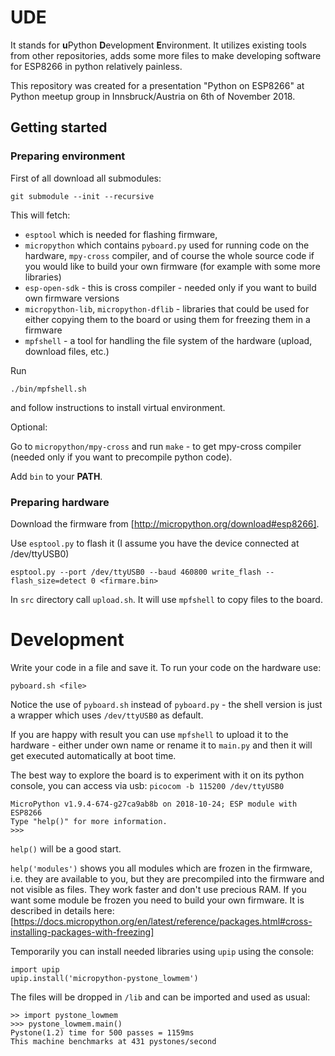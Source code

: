 # UDE

It stands for **u**Python **D**evelopment **E**nvironment. It utilizes existing tools from other repositories, adds some more files to make developing software for ESP8266 in python relatively painless.

This repository was created for a presentation "Python on ESP8266" at Python meetup group in Innsbruck/Austria on 6th of November 2018.

## Getting started

### Preparing environment
First of all download all submodules:
```
git submodule --init --recursive
```

This will fetch:
* `esptool` which is needed for flashing firmware,
* `micropython` which contains `pyboard.py` used for running code on the hardware, `mpy-cross` compiler, and of course the whole source code if you would like to build your own firmware (for example with some more libraries)
* `esp-open-sdk` - this is cross compiler - needed only if you want to build own firmware versions
* `micropython-lib`, `micropython-dflib` - libraries that could be used for either copying them to the board or using them for freezing them in a firmware
* `mpfshell` - a tool for handling the file system of the hardware (upload, download files, etc.)

Run
```
./bin/mpfshell.sh
```
and follow instructions to install virtual environment.

Optional:

Go to `micropython/mpy-cross` and run `make` - to get mpy-cross compiler (needed only if you want to precompile python
code).

Add `bin` to your **PATH**.

### Preparing hardware

Download the firmware from [http://micropython.org/download#esp8266].

Use `esptool.py` to flash it (I assume you have the device connected at /dev/ttyUSB0)
```
esptool.py --port /dev/ttyUSB0 --baud 460800 write_flash --flash_size=detect 0 <firmare.bin>
```

In `src` directory call `upload.sh`. It will use `mpfshell` to copy files to the board.

# Development

Write your code in a file and save it. To run your code on the hardware use:

```
pyboard.sh <file>
```
Notice the use of `pyboard.sh` instead of `pyboard.py` - the shell version is just a wrapper which uses `/dev/ttyUSB0` as default.

If you are happy with result you can use `mpfshell` to upload it to the hardware - either under own name or rename it to `main.py` and then it will get executed automatically at boot time.

The best way to explore the board is to experiment with it on its python console, you can access via usb:
`picocom -b 115200 /dev/ttyUSB0`
```
MicroPython v1.9.4-674-g27ca9ab8b on 2018-10-24; ESP module with ESP8266
Type "help()" for more information.
>>>
```
`help()` will be a good start.

`help('modules')` shows you all modules which are frozen in the firmware, i.e. they are available to you, but they are precompiled into the firmware and not visible as files. They work faster and don't use precious RAM. If you want some module be frozen you need to build your own firmware. It is described in details here: [https://docs.micropython.org/en/latest/reference/packages.html#cross-installing-packages-with-freezing]

Temporarily you can install needed libraries using `upip` using the console:
```
import upip
upip.install('micropython-pystone_lowmem')
```
The files will be dropped in `/lib` and can be imported and used as usual:
```
>> import pystone_lowmem
>>> pystone_lowmem.main()
Pystone(1.2) time for 500 passes = 1159ms
This machine benchmarks at 431 pystones/second
```
